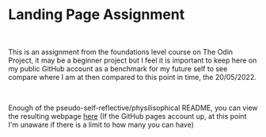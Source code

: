 # Landing Page Assignment
<br/>

<p>This is an assignment from the foundations level course on The Odin Project, it may be a beginner project but I feel it is important to keep here on my public GitHub account as a benchmark for my future self to see compare where I am at then compared to this point in time, the 20/05/2022.</p>
<br/>
<p>Enough of the pseudo-self-reflective/physilisophical README, you can view the resulting webpage <a href="https://djm30.github.io/TOP-Landing-Page/">here</a> (If the GitHub pages account up, at this point I'm unaware if there is a limit to how many you can have) </p>
